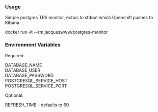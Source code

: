 ### Usage

Simple postgres TPS monitor, echos to stdout which Openshift pushes to
Kibana.

docker run -it --rm jacqueswww/postgres-monitor

### Environment Variables

Required:

DATABASE_NAME  
DATABASE_USER  
DATABASE_PASSWORD  
POSTGRESQL_SERVICE_HOST  
POSTGRESQL_SERVICE_PORT  

Optional:

REFRESH_TIME - defaults to 60  
